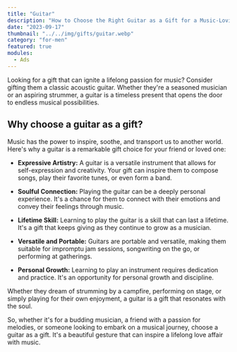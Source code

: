 ```yaml
---
title: "Guitar"
description: "How to Choose the Right Guitar as a Gift for a Music-Loving Man"
date: "2023-09-17"
thumbnail: "../../img/gifts/guitar.webp"
category: "for-men"
featured: true
modules:
  - Ads
---
```

Looking for a gift that can ignite a lifelong passion for music? Consider gifting them a classic acoustic guitar. Whether they're a seasoned musician or an aspiring strummer, a guitar is a timeless present that opens the door to endless musical possibilities.

## Why choose a guitar as a gift?

Music has the power to inspire, soothe, and transport us to another world. Here's why a guitar is a remarkable gift choice for your friend or loved one:

- **Expressive Artistry:** A guitar is a versatile instrument that allows for self-expression and creativity. Your gift can inspire them to compose songs, play their favorite tunes, or even form a band.

- **Soulful Connection:** Playing the guitar can be a deeply personal experience. It's a chance for them to connect with their emotions and convey their feelings through music.

- **Lifetime Skill:** Learning to play the guitar is a skill that can last a lifetime. It's a gift that keeps giving as they continue to grow as a musician.

- **Versatile and Portable:** Guitars are portable and versatile, making them suitable for impromptu jam sessions, songwriting on the go, or performing at gatherings.

- **Personal Growth:** Learning to play an instrument requires dedication and practice. It's an opportunity for personal growth and discipline.

Whether they dream of strumming by a campfire, performing on stage, or simply playing for their own enjoyment, a guitar is a gift that resonates with the soul.

So, whether it's for a budding musician, a friend with a passion for melodies, or someone looking to embark on a musical journey, choose a guitar as a gift. It's a beautiful gesture that can inspire a lifelong love affair with music.
